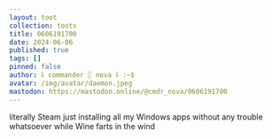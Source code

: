 ```yaml
---
layout: toot
collection: toots
title: 0606191700
date: 2024-06-06
published: true
tags: []
pinned: false
author: ⸸ commander ░ nova ⸸ :~$
avatar: /img/avatar/daemon.jpeg
mastodon: https://mastodon.online/@cmdr_nova/0606191700
---
```


literally Steam just installing all my Windows apps without any trouble whatsoever while Wine farts in the wind
